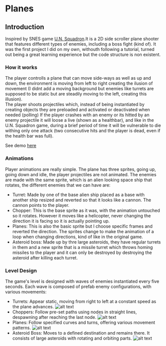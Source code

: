 # Planes

## Introduction
Inspired by SNES game [U.N. Squadron](https://es.wikipedia.org/wiki/U.N._Squadron).It is a 2D side scroller plane shooter that features different types of enemies, including a boss fight (kind of). It was the first project I did on my own, withouth following a tutorial, turned out being a great learning experience but the code structure is non existent.  

### How it works
The player controlls a plane that can move side-ways as well as up and down, the environment is moving from left to right creating the ilusion of movement (I didnt add a moving background but enemies like turrets are supposed to be static but are steadily moving to the left, creating this illusion).  
The player shoots projectiles which, instead of being instantiated by creating objects they are preloaded and activated or deactivated when needed (polling)
If the player crashes with an enemy or its hitted by an enemy projectile it will loose a live (shown as a healthbar), and like in the U.N. Squadron game, during a brief period of time it will be vulnerable to die withing only one attack (two consecutive hits and the player is dead, even if the health bar was full).

See demo [here](https://drive.google.com/drive/folders/1U3-gORA0G5fycVmV7h0zwFAHet3cED2X)

### Animations
Player animations are really simple. The plane has three sprites, going up, going down and idle, the player projectiles are not animated. 
The enemies are made with the same sprite, which is an alien looking space ship that rotates, the different enemies that we can have are:
* Turret: Made by one of the base alien ship placed as a base with another ship resized and reverted so that it looks like a cannon. The cannon points to the player.
* Chopper: This is the base sprite as it was, with the animation untouched so it rotates. However it moves like a helicopter, never changing the direction it is facing so it is actually pointing up.
* Planes: This is also the basic sprite but I choose specific frames and reverted the direction. The sprites change to make the animation of a loop when changing directions, kind of like in the original game.
* Asteroid boss: Made up by thre large asteroids, they have regular turrets in them and a new sprite that is a missile turret which throws homing missiles to the player and it can only be destroyed by destroying the asteroid after killing each turret.

### Level Design
The game's level is designed with waves of enemies instantiated every five seconds. Each wave is composed of prefab enemy configurations, with various movements:

- Turrets: Appear static, moving from right to left at a constant speed as the plane advances.
![alt text](https://media.giphy.com/media/v1.Y2lkPTc5MGI3NjExNDI1NTBtOTd4ZjA2cG50dG9ta3Q2N3B2N3NpYXc3MHYyeWZvaDJhNSZlcD12MV9pbnRlcm5hbF9naWZfYnlfaWQmY3Q9Zw/NYArk1UlfRCH0l5a8I/giphy.gif "SampleAnimation")
- Choppers: Follow pre-set paths using nodes in straight lines, despawning after reaching the last node.
![alt text](https://media.giphy.com/media/v1.Y2lkPTc5MGI3NjExczBqdzJod2RwaHcxYzl4MnZkc3BhYmRhajBpZXd2cm9yaXhwcHh3OCZlcD12MV9pbnRlcm5hbF9naWZfYnlfaWQmY3Q9Zw/DxfY7cLLtFlpnpk8Wk/giphy.gif "SampleAnimation")
- Planes: Follow specified curves and turns, offering various movement patterns.
![alt text](https://media.giphy.com/media/v1.Y2lkPTc5MGI3NjExN3E1d2QzY284OWlvMzJ2ZDI0NHg0YnJzYXhteXI2dGNqNHQwbXU3dSZlcD12MV9pbnRlcm5hbF9naWZfYnlfaWQmY3Q9Zw/1uaK5D6txKpBjgtHNK/giphy.gif "SampleAnimation")
- Asteroid Boss: Moves to a defined destination and remains there. It consists of large asteroids with rotating and orbiting parts.
![alt text](https://dribbble.s3.amazonaws.com/direct-uploads/3d827b8a-4c69-4789-891c-5ec3bc338cc0/planes_boss.gif?X-Amz-Algorithm=AWS4-HMAC-SHA256&X-Amz-Credential=AKIAIJUPYEOE5MYHCRCQ%2F20230803%2Fus-east-1%2Fs3%2Faws4_request&X-Amz-Date=20230803T161851Z&X-Amz-Expires=900&X-Amz-SignedHeaders=host&X-Amz-Signature=44d5d17d12a8175ad27e15c69995c1bcb72e349b12c0fc118413944d8e6b0e2e "SampleAnimation")
